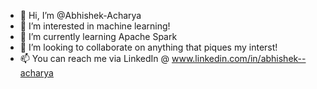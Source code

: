 - 👋 Hi, I’m @Abhishek-Acharya
- 👀 I’m interested in machine learning!
- 🌱 I’m currently learning Apache Spark
- 💞️ I’m looking to collaborate on anything that piques my interst!
- 📫 You can reach me via LinkedIn @ www.linkedin.com/in/abhishek--acharya

<!---
Abhishek-Acharya/Abhishek-Acharya is a ✨ special ✨ repository because its `README.md` (this file) appears on your GitHub profile.
You can click the Preview link to take a look at your changes.
--->

